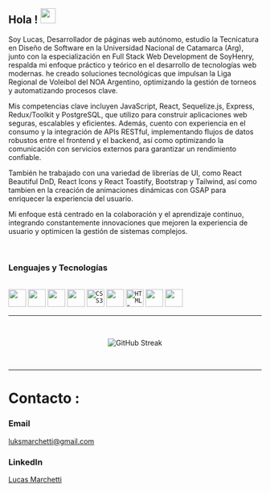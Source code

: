 
<h2>Hola ! <img src="https://github.com/abdoachhoubi/abdoachhoubi/blob/main/gifs/Hi.gif" width="30"></h2>

Soy Lucas, Desarrollador de páginas web autónomo, estudio la Tecnicatura en Diseño de Software en la Universidad Nacional de Catamarca (Arg), junto con la especialización en Full Stack Web Development de SoyHenry, respalda mi enfoque práctico y teórico en el desarrollo de tecnologías web modernas. he creado soluciones tecnológicas que impulsan la Liga Regional de Voleibol del NOA Argentino, optimizando la gestión de torneos y automatizando procesos clave. 

Mis competencias clave incluyen JavaScript, React, Sequelize.js, Express, Redux/Toolkit y PostgreSQL, que utilizo para construir aplicaciones web seguras, escalables y eficientes. Además, cuento con experiencia en el consumo y la integración de APIs RESTful, implementando flujos de datos robustos entre el frontend y el backend, así como optimizando la comunicación con servicios externos para garantizar un rendimiento confiable.

También he trabajado con una variedad de librerías de UI, como React Beautiful DnD, React Icons y React Toastify, Bootstrap y Tailwind, así como tambien en la creación de animaciones dinámicas con GSAP para enriquecer la experiencia del usuario.

Mi enfoque está centrado en la colaboración y el aprendizaje continuo, integrando constantemente innovaciones que mejoren la experiencia de usuario y optimicen la gestión de sistemas complejos.

<br>

### Lenguajes y Tecnologías 

<br>
  <code><img height="35rem" src="https://img.shields.io/badge/javascript-%23323330.svg?style=for-the-badge&logo=javascript&logoColor=%23F7DF1E"></code>
  <code><img height="35rem" src="https://img.shields.io/badge/node.js-6DA55F?style=for-the-badge&logo=node.js&logoColor=white"></code>
  <code><img height="35rem" src="https://img.shields.io/badge/react-%2320232a.svg?style=for-the-badge&logo=react&logoColor=%2361DAFB"></code>
  <code><img height="35rem" src="https://img.shields.io/badge/git-%23F05033.svg?style=for-the-badge&logo=git&logoColor=white"></code>
  <code><img alt="CSS3" height="35rem" src="https://img.shields.io/badge/css3-%231572B6.svg?style=for-the-badge&logo=css3&logoColor=white" /></code>
  <code><img height="35rem" src="https://img.shields.io/badge/redux-%23593d88.svg?style=for-the-badge&logo=redux&logoColor=white" /></code>
  <code><img alt="HTML5" height="35rem" src="https://img.shields.io/badge/html5-%23E34F26.svg?style=for-the-badge&logo=html5&logoColor=white" /></code>
  <code><img height="35rem" src="https://img.shields.io/badge/postgres-%23316192.svg?style=for-the-badge&logo=postgresql&logoColor=white"></code>
  <code><img height="35rem" src="https://img.shields.io/badge/bootstrap-%238511FA.svg?style=for-the-badge&logo=bootstrap&logoColor=white" /></code>
<br />

***

<br>
  <p align="center">
    <img src="https://github-readme-streak-stats.herokuapp.com/?user=ujjwalsharma01&background=000000&stroke=130F40&ring=2234AE&fire=D3D3D3&currStreakNum=D3D3D3&sideNums=D3D3D3&currStreakLabel=D3D3D3&sideLabels=D3D3D3&dates=D3D3D3" alt="GitHub Streak"/>
  </p>
<br>

***

# Contacto :
### Email 
luksmarchetti@gmail.com

### LinkedIn

[Lucas Marchetti](https://www.linkedin.com/in/marchetti-lucas/)


